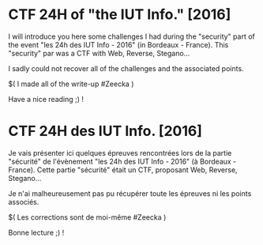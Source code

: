 # CTF 24H of "the IUT Info." [2016]

I will introduce you here some challenges I had during the "security" part of the event "les 24h des IUT Info - 2016" (in Bordeaux - France).
This "security" par was a CTF with Web, Reverse, Stegano... 

I sadly could not recover all of the challenges and the associated points.

$( I made all of the write-up #Zeecka )

Have a nice reading ;) !

# CTF 24H des IUT Info. [2016]

Je vais présenter ici quelques épreuves rencontrées lors de la partie "sécurité" de l'évènement "les 24h des IUT Info - 2016" (à Bordeaux - France).
Cette partie "sécurité" était un CTF, proposant Web, Reverse, Stegano... 

Je n'ai malheureusement pas pu récupérer toute les épreuves ni les points associés.

$( Les corrections sont de moi-même #Zeecka )

Bonne lecture ;) !
